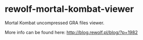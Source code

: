 # rewolf-mortal-kombat-viewer
Mortal Kombat uncompressed GRA files viewer.

More info can be found here: http://blog.rewolf.pl/blog/?p=1982